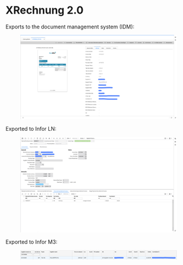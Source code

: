 # XRechnung 2.0

Exports to the document management system (IDM):

<figure><img src="../../../../../../.gitbook/assets/image (15) (1) (2) (1).png" alt=""><figcaption></figcaption></figure>

Exported to Infor LN:

<figure><img src="../../../../../../.gitbook/assets/image (359).png" alt=""><figcaption></figcaption></figure>

Exported to Infor M3:

<figure><img src="../../../../../../.gitbook/assets/image (352).png" alt=""><figcaption></figcaption></figure>
